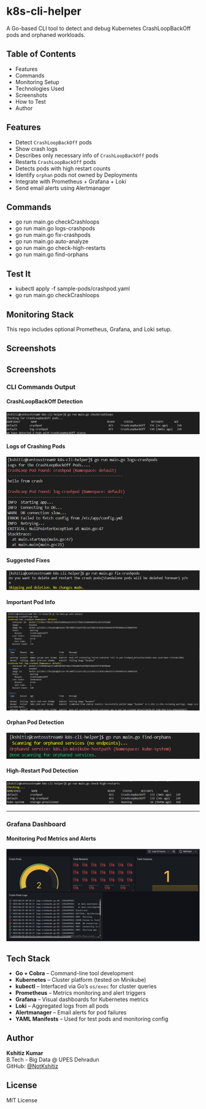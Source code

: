 # k8s-cli-helper
A Go-based CLI tool to detect and debug Kubernetes CrashLoopBackOff pods and orphaned workloads.

## Table of Contents
- Features
- Commands
- Monitoring Setup
- Technologies Used
- Screenshots
- How to Test
- Author

## Features
- Detect `CrashLoopBackOff` pods
- Show crash logs 
- Describes only necessary info of `CrashLoopBackOff` pods
- Restarts `CrashLoopBackOff` pods
- Detects pods with high restart counts
- Identify `orphan` pods not owned by Deployments
- Integrate with Prometheus + Grafana + Loki
- Send email alerts using Alertmanager


##  Commands

- go run main.go checkCrashloops
- go run main.go logs-crashpods
- go run main.go fix-crashpods
- go run main.go auto-analyze
- go run main.go check-high-restarts
- go run main.go find-orphans


## Test It

- kubectl apply -f sample-pods/crashpod.yaml
- go run main.go checkCrashloops

## Monitoring Stack

This repo includes optional Prometheus, Grafana, and Loki setup.  

## Screenshots

##  Screenshots

###  CLI Commands Output

####  CrashLoopBackOff Detection
![CrashLoop CLI](./screenshots/Crashpods.png)

####  Logs of Crashing Pods
![Logs CLI](./screenshots/logs_pods.png)

####  Suggested Fixes
![Fix CLI](./screenshots/fix.png)

#### Important Pod Info
![Imp CLI](./screenshots/imp.png)

#### Orphan Pod Detection
![Orphans CLI](./screenshots/orphans.png)

#### High-Restart Pod Detection
![Restarts CLI](./screenshots/restarts.png)

---

###  Grafana Dashboard

####  Monitoring Pod Metrics and Alerts
![Grafana](./screenshots/dash.png)


##  Tech Stack

- **Go + Cobra** – Command-line tool development
- **Kubernetes** – Cluster platform (tested on Minikube)
- **kubectl** – Interfaced via Go’s `os/exec` for cluster queries
- **Prometheus** – Metrics monitoring and alert triggers
- **Grafana** – Visual dashboards for Kubernetes metrics
- **Loki** – Aggregated logs from all pods
- **Alertmanager** – Email alerts for pod failures
- **YAML Manifests** – Used for test pods and monitoring config


##  Author

**Kshitiz Kumar**  
B.Tech - Big Data @ UPES Dehradun  
GitHub: [@NotKshitiz](https://github.com/NotKshitiz)

##  License

MIT License



